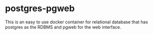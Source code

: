 # postgres-pgweb
This is an easy to use docker container for relational database that has postgres as the RDBMS and pgweb for the web interface.
